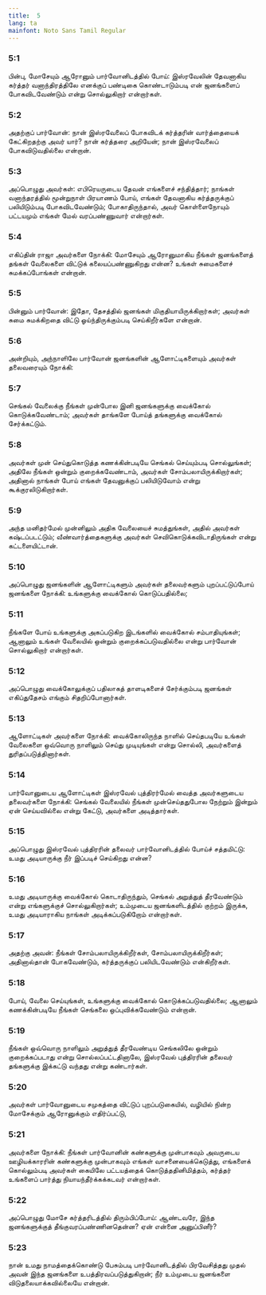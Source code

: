 ```yaml
---
title:  5
lang: ta
mainfont: Noto Sans Tamil Regular
---
```


###  5:1

பின்பு, மோசேயும் ஆரோனும் பார்வோனிடத்தில் போய்: இஸ்ரவேலின் தேவனாகிய கர்த்தர் வனாந்திரத்திலே எனக்குப் பண்டிகை கொண்டாடும்படி என் ஜனங்களைப் போகவிடவேண்டும் என்று சொல்லுகிறார் என்றார்கள்.

###  5:2

அதற்குப் பார்வோன்: நான் இஸ்ரவேலைப் போகவிடக் கர்த்தரின் வார்த்தையைக் கேட்கிறதற்கு அவர் யார்? நான் கர்த்தரை அறியேன்; நான் இஸ்ரவேலைப் போகவிடுவதில்லை என்றான்.

###  5:3

அப்பொழுது அவர்கள்: எபிரெயருடைய தேவன் எங்களைச் சந்தித்தார்; நாங்கள் வனாந்தரத்தில் மூன்றுநாள் பிரயாணம் போய், எங்கள் தேவனாகிய கர்த்தருக்குப் பலியிடும்படி போகவிடவேண்டும்; போகாதிருந்தால், அவர் கொள்ளைநோயும் பட்டயமும் எங்கள் மேல் வரப்பண்ணுவார் என்றார்கள்.

###  5:4

எகிப்தின் ராஜா அவர்களை நோக்கி: மோசேயும் ஆரோனுமாகிய நீங்கள் ஜனங்களைத் தங்கள் வேலைகளை விட்டுக் கலையப்பண்ணுகிறது என்ன? உங்கள் சுமைகளைச் சுமக்கப்போங்கள் என்றான்.

###  5:5

பின்னும் பார்வோன்: இதோ, தேசத்தில் ஜனங்கள் மிகுதியாயிருக்கிறார்கள்; அவர்கள் சுமை சுமக்கிறதை விட்டு ஓய்ந்திருக்கும்படி செய்கிறீர்களே என்றான்.

###  5:6

அன்றியும், அந்நாளிலே பார்வோன் ஜனங்களின் ஆளோட்டிகளையும் அவர்கள் தலைவரையும் நோக்கி:

###  5:7

செங்கல் வேலைக்கு நீங்கள் முன்போல இனி ஜனங்களுக்கு வைக்கோல் கொடுக்கவேண்டாம்; அவர்கள் தாங்களே போய்த் தங்களுக்கு வைக்கோல் சேர்க்கட்டும்.

###  5:8

அவர்கள் முன் செய்துகொடுத்த கணக்கின்படியே செங்கல் செய்யும்படி சொல்லுங்கள்; அதிலே நீங்கள் ஒன்றும் குறைக்கவேண்டாம், அவர்கள் சோம்பலாயிருக்கிறார்கள்; அதினால் நாங்கள் போய் எங்கள் தேவனுக்குப் பலியிடுவோம் என்று கூக்குரலிடுகிறார்கள்.

###  5:9

அந்த மனிதர்மேல் முன்னிலும் அதிக வேலையைச் சுமத்துங்கள், அதில் அவர்கள் கஷ்டப்படட்டும்; வீண்வார்த்தைகளுக்கு அவர்கள் செவிகொடுக்கவிடாதிருங்கள் என்று கட்டளையிட்டான்.

###  5:10

அப்பொழுது ஜனங்களின் ஆளோட்டிகளும் அவர்கள் தலைவர்களும் புறப்பட்டுப்போய் ஜனங்களை நோக்கி: உங்களுக்கு வைக்கோல் கொடுப்பதில்லை;

###  5:11

நீங்களே போய் உங்களுக்கு அகப்படுகிற இடங்களில் வைக்கோல் சம்பாதியுங்கள்; ஆனாலும் உங்கள் வேலையில் ஒன்றும் குறைக்கப்படுவதில்லை என்று பார்வோன் சொல்லுகிறார் என்றார்கள்.

###  5:12

அப்பொழுது வைக்கோலுக்குப் பதிலாகத் தாளடிகளைச் சேர்க்கும்படி ஜனங்கள் எகிப்துதேசம் எங்கும் சிதறிப்போனார்கள்.

###  5:13

ஆளோட்டிகள் அவர்களை நோக்கி: வைக்கோலிருந்த நாளில் செய்தபடியே உங்கள் வேலைகளை ஒவ்வொரு நாளிலும் செய்து முடியுங்கள் என்று சொல்லி, அவர்களைத் துரிதப்படுத்தினார்கள்.

###  5:14

பார்வோனுடைய ஆளோட்டிகள் இஸ்ரவேல் புத்திரர்மேல் வைத்த அவர்களுடைய தலைவர்களை நோக்கி: செங்கல் வேலையில் நீங்கள் முன்செய்ததுபோல நேற்றும் இன்றும் ஏன் செய்யவில்லை என்று கேட்டு, அவர்களை அடித்தார்கள்.

###  5:15

அப்பொழுது இஸ்ரவேல் புத்திரரின் தலைவர் பார்வோனிடத்தில் போய்ச் சத்தமிட்டு: உமது அடியாருக்கு நீர் இப்படிச் செய்கிறது என்ன?

###  5:16

உமது அடியாருக்கு வைக்கோல் கொடாதிருந்தும், செங்கல் அறுத்துத் தீரவேண்டும் என்று எங்களுக்குச் சொல்லுகிறார்கள்; உம்முடைய ஜனங்களிடத்தில் குற்றம் இருக்க, உமது அடியாராகிய நாங்கள் அடிக்கப்படுகிறோம் என்றார்கள்.

###  5:17

அதற்கு அவன்: நீங்கள் சோம்பலாயிருக்கிறீர்கள், சோம்பலாயிருக்கிறீர்கள்; அதினால்தான் போகவேண்டும், கர்த்தருக்குப் பலியிடவேண்டும் என்கிறீர்கள்.

###  5:18

போய், வேலை செய்யுங்கள், உங்களுக்கு வைக்கோல் கொடுக்கப்படுவதில்லை; ஆனாலும் கணக்கின்படியே நீங்கள் செங்கலை ஒப்புவிக்கவேண்டும் என்றான்.

###  5:19

நீங்கள் ஒவ்வொரு நாளிலும் அறுத்துத் தீரவேண்டிய செங்கலிலே ஒன்றும் குறைக்கப்படாது என்று சொல்லப்பட்டதினாலே, இஸ்ரவேல் புத்திரரின் தலைவர் தங்களுக்கு இக்கட்டு வந்தது என்று கண்டார்கள்.

###  5:20

அவர்கள் பார்வோனுடைய சமுகத்தை விட்டுப் புறப்படுகையில், வழியில் நின்ற மோசேக்கும் ஆரோனுக்கும் எதிர்ப்பட்டு,

###  5:21

அவர்களை நோக்கி: நீங்கள் பார்வோனின் கண்களுக்கு முன்பாகவும் அவருடைய ஊழியக்காரரின் கண்களுக்கு முன்பாகவும் எங்கள் வாசனையைக்கெடுத்து, எங்களைக் கொல்லும்படி அவர்கள் கையிலே பட்டயத்தைக் கொடுத்ததினிமித்தம், கர்த்தர் உங்களைப் பார்த்து நியாயந்தீர்க்கக்கடவர் என்றார்கள்.

###  5:22

அப்பொழுது மோசே கர்த்தரிடத்தில் திரும்பிப்போய்: ஆண்டவரே, இந்த ஜனங்களுக்குத் தீங்குவரப்பண்ணினதென்ன? ஏன் என்னை அனுப்பினீர்?

###  5:23

நான் உமது நாமத்தைக்கொண்டு பேசும்படி பார்வோனிடத்தில் பிரவேசித்தது முதல் அவன் இந்த ஜனங்களை உபத்திரவப்படுத்துகிறான்; நீர் உம்முடைய ஜனங்களை விடுதலையாக்கவில்லையே என்றான்.


